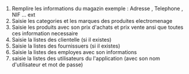 1. Remplire les informations du magazin exemple : Adresse , Telephone , NIF ... ext 
2. Saisie les categories et les marques des produites electromenage 
3. Saisie les produits avec son prix d'achats et prix vente ansi que toutes ces information necessaire
4. Saisie la listes des clientelle (si il existes)
5. Saisie la listes des fournissuers (si il existes)
6. Saisie la listes des employes avec son informations
7. saisie la listes des utilisateurs du l'application (avec son nom d'utilisateur et mot de passe)